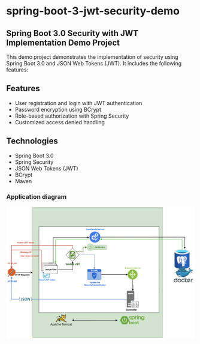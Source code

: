 # spring-boot-3-jwt-security-demo
 
## Spring Boot 3.0 Security with JWT Implementation Demo Project
This demo project demonstrates the implementation of security using Spring Boot 3.0 and JSON Web Tokens (JWT). It includes the following features:

## Features
* User registration and login with JWT authentication
* Password encryption using BCrypt
* Role-based authorization with Spring Security
* Customized access denied handling

## Technologies
* Spring Boot 3.0
* Spring Security
* JSON Web Tokens (JWT)
* BCrypt
* Maven


### Application diagram

![Diagram](./diagram.png?raw=true "Diagram")
